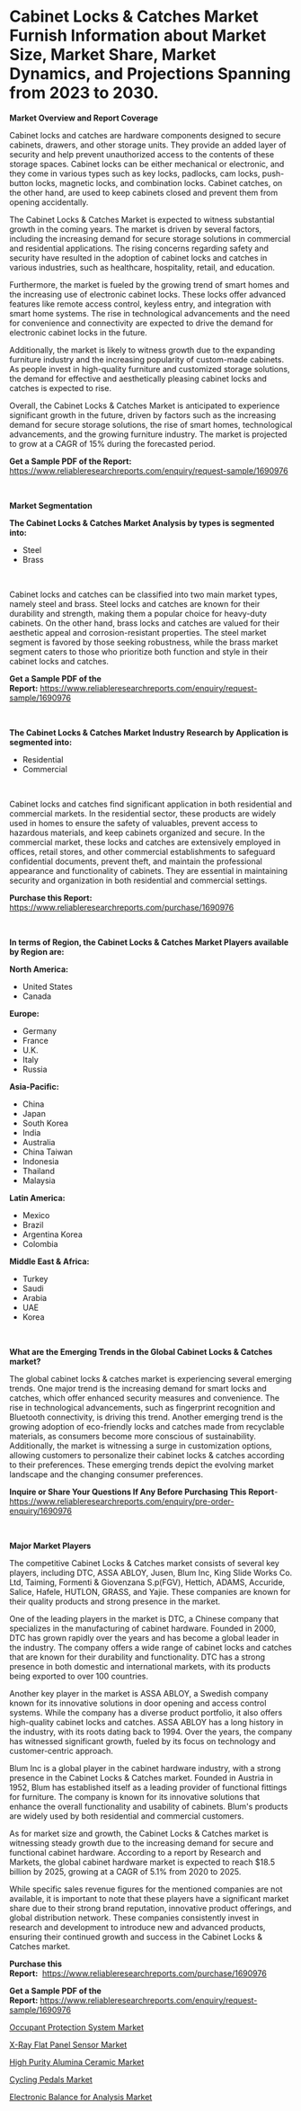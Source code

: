 <p><h1>Cabinet Locks & Catches Market Furnish Information about Market Size, Market Share, Market Dynamics, and Projections Spanning from 2023 to 2030.</h1></p><p><strong>Market Overview and Report Coverage</strong></p>
<p><p>Cabinet locks and catches are hardware components designed to secure cabinets, drawers, and other storage units. They provide an added layer of security and help prevent unauthorized access to the contents of these storage spaces. Cabinet locks can be either mechanical or electronic, and they come in various types such as key locks, padlocks, cam locks, push-button locks, magnetic locks, and combination locks. Cabinet catches, on the other hand, are used to keep cabinets closed and prevent them from opening accidentally.</p><p>The Cabinet Locks & Catches Market is expected to witness substantial growth in the coming years. The market is driven by several factors, including the increasing demand for secure storage solutions in commercial and residential applications. The rising concerns regarding safety and security have resulted in the adoption of cabinet locks and catches in various industries, such as healthcare, hospitality, retail, and education.</p><p>Furthermore, the market is fueled by the growing trend of smart homes and the increasing use of electronic cabinet locks. These locks offer advanced features like remote access control, keyless entry, and integration with smart home systems. The rise in technological advancements and the need for convenience and connectivity are expected to drive the demand for electronic cabinet locks in the future.</p><p>Additionally, the market is likely to witness growth due to the expanding furniture industry and the increasing popularity of custom-made cabinets. As people invest in high-quality furniture and customized storage solutions, the demand for effective and aesthetically pleasing cabinet locks and catches is expected to rise.</p><p>Overall, the Cabinet Locks & Catches Market is anticipated to experience significant growth in the future, driven by factors such as the increasing demand for secure storage solutions, the rise of smart homes, technological advancements, and the growing furniture industry. The market is projected to grow at a CAGR of 15% during the forecasted period.</p></p>
<p><strong>Get a Sample PDF of the Report:</strong> <a href="https://www.reliableresearchreports.com/enquiry/request-sample/1690976">https://www.reliableresearchreports.com/enquiry/request-sample/1690976</a></p>
<p>&nbsp;</p>
<p><strong>Market Segmentation</strong></p>
<p><strong>The Cabinet Locks & Catches Market Analysis by types is segmented into:</strong></p>
<p><ul><li>Steel</li><li>Brass</li></ul></p>
<p>&nbsp;</p>
<p><p>Cabinet locks and catches can be classified into two main market types, namely steel and brass. Steel locks and catches are known for their durability and strength, making them a popular choice for heavy-duty cabinets. On the other hand, brass locks and catches are valued for their aesthetic appeal and corrosion-resistant properties. The steel market segment is favored by those seeking robustness, while the brass market segment caters to those who prioritize both function and style in their cabinet locks and catches.</p></p>
<p><strong>Get a Sample PDF of the Report:</strong>&nbsp;<a href="https://www.reliableresearchreports.com/enquiry/request-sample/1690976">https://www.reliableresearchreports.com/enquiry/request-sample/1690976</a></p>
<p>&nbsp;</p>
<p><strong>The Cabinet Locks & Catches Market Industry Research by Application is segmented into:</strong></p>
<p><ul><li>Residential</li><li>Commercial</li></ul></p>
<p>&nbsp;</p>
<p><p>Cabinet locks and catches find significant application in both residential and commercial markets. In the residential sector, these products are widely used in homes to ensure the safety of valuables, prevent access to hazardous materials, and keep cabinets organized and secure. In the commercial market, these locks and catches are extensively employed in offices, retail stores, and other commercial establishments to safeguard confidential documents, prevent theft, and maintain the professional appearance and functionality of cabinets. They are essential in maintaining security and organization in both residential and commercial settings.</p></p>
<p><strong>Purchase this Report:</strong>&nbsp; <a href="https://www.reliableresearchreports.com/purchase/1690976">https://www.reliableresearchreports.com/purchase/1690976</a></p>
<p>&nbsp;</p>
<p><strong>In terms of Region, the Cabinet Locks & Catches Market Players available by Region are:</strong></p>
<p>
    <p> <strong> North America: </strong>
        <ul>
            <li>United States</li>
            <li>Canada</li>
        </ul>
        </p> 
    <p> <strong> Europe: </strong>
        <ul>
            <li>Germany</li>
            <li>France</li>
            <li>U.K.</li>
            <li>Italy</li>
            <li>Russia</li>
        </ul>
        </p> 
    <p> <strong> Asia-Pacific: </strong>
        <ul>
            <li>China</li>
            <li>Japan</li>
            <li>South Korea</li>
            <li>India</li>
            <li>Australia</li>
            <li>China Taiwan</li>
            <li>Indonesia</li>
            <li>Thailand</li>
            <li>Malaysia</li>
        </ul>
        </p> 
    <p> <strong> Latin America: </strong>
        <ul>
            <li>Mexico</li>
            <li>Brazil</li>
            <li>Argentina Korea</li>
            <li>Colombia</li>
        </ul>
        </p> 
    <p> <strong> Middle East & Africa: </strong>
        <ul>
            <li>Turkey</li>
            <li>Saudi</li>
            <li>Arabia</li>
            <li>UAE</li>
            <li>Korea</li>
        </ul>
    </p>
    </p>
<p>&nbsp;</p>
<p><strong>What are the Emerging Trends in the Global Cabinet Locks & Catches market?</strong></p>
<p><p>The global cabinet locks & catches market is experiencing several emerging trends. One major trend is the increasing demand for smart locks and catches, which offer enhanced security measures and convenience. The rise in technological advancements, such as fingerprint recognition and Bluetooth connectivity, is driving this trend. Another emerging trend is the growing adoption of eco-friendly locks and catches made from recyclable materials, as consumers become more conscious of sustainability. Additionally, the market is witnessing a surge in customization options, allowing customers to personalize their cabinet locks & catches according to their preferences. These emerging trends depict the evolving market landscape and the changing consumer preferences.</p></p>
<p><strong>Inquire or Share Your Questions If Any Before Purchasing This Report</strong>- <a href="https://www.reliableresearchreports.com/enquiry/pre-order-enquiry/1690976">https://www.reliableresearchreports.com/enquiry/pre-order-enquiry/1690976</a></p>
<p>&nbsp;</p>
<p><strong>Major Market Players</strong></p>
<p><p>The competitive Cabinet Locks & Catches market consists of several key players, including DTC, ASSA ABLOY, Jusen, Blum Inc, King Slide Works Co. Ltd, Taiming, Formenti & Giovenzana S.p(FGV), Hettich, ADAMS, Accuride, Salice, Hafele, HUTLON, GRASS, and Yajie. These companies are known for their quality products and strong presence in the market.</p><p>One of the leading players in the market is DTC, a Chinese company that specializes in the manufacturing of cabinet hardware. Founded in 2000, DTC has grown rapidly over the years and has become a global leader in the industry. The company offers a wide range of cabinet locks and catches that are known for their durability and functionality. DTC has a strong presence in both domestic and international markets, with its products being exported to over 100 countries.</p><p>Another key player in the market is ASSA ABLOY, a Swedish company known for its innovative solutions in door opening and access control systems. While the company has a diverse product portfolio, it also offers high-quality cabinet locks and catches. ASSA ABLOY has a long history in the industry, with its roots dating back to 1994. Over the years, the company has witnessed significant growth, fueled by its focus on technology and customer-centric approach.</p><p>Blum Inc is a global player in the cabinet hardware industry, with a strong presence in the Cabinet Locks & Catches market. Founded in Austria in 1952, Blum has established itself as a leading provider of functional fittings for furniture. The company is known for its innovative solutions that enhance the overall functionality and usability of cabinets. Blum's products are widely used by both residential and commercial customers.</p><p>As for market size and growth, the Cabinet Locks & Catches market is witnessing steady growth due to the increasing demand for secure and functional cabinet hardware. According to a report by Research and Markets, the global cabinet hardware market is expected to reach $18.5 billion by 2025, growing at a CAGR of 5.1% from 2020 to 2025.</p><p>While specific sales revenue figures for the mentioned companies are not available, it is important to note that these players have a significant market share due to their strong brand reputation, innovative product offerings, and global distribution network. These companies consistently invest in research and development to introduce new and advanced products, ensuring their continued growth and success in the Cabinet Locks & Catches market.</p></p>
<p><strong>Purchase this Report:</strong>&nbsp;&nbsp;<a href="https://www.reliableresearchreports.com/purchase/1690976">https://www.reliableresearchreports.com/purchase/1690976</a></p>
<p></p>
<p><strong>Get a Sample PDF of the Report:</strong>&nbsp;<a href="https://www.reliableresearchreports.com/enquiry/request-sample/1690976">https://www.reliableresearchreports.com/enquiry/request-sample/1690976</a></p>
<p><p><a href="https://medium.com/@fire.belt.bug/occupant-protection-system-market-size-cagr-trends-2024-2030-067c32133e56">Occupant Protection System Market</a></p><p><a href="https://www.linkedin.com/pulse/x-ray-flat-panel-sensor-market-share-amp-new-trends-analysis-tpaie/">X-Ray Flat Panel Sensor Market</a></p><p><a href="https://www.linkedin.com/pulse/high-purity-alumina-ceramic-market-challenges-opportunities-3ouse/">High Purity Alumina Ceramic Market</a></p><p><a href="https://medium.com/@sink.pay.sand/cycling-pedals-market-size-reveals-the-best-marketing-channels-in-global-industry-ae4baf634693">Cycling Pedals Market</a></p><p><a href="https://www.linkedin.com/pulse/electronic-balance-analysis-market-research-report-unlocks-zzd6e/">Electronic Balance for Analysis Market</a></p></p>